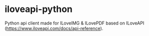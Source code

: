 # iloveapi-python

Python api client made for ILoveIMG & ILovePDF based on ILoveAPI (https://www.iloveapi.com/docs/api-reference).
